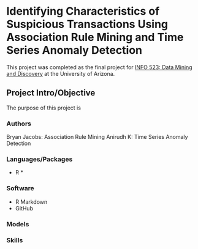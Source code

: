 # Identifying Characteristics of Suspicious Transactions Using Association Rule Mining and Time Series Anomaly Detection
This project was completed as the final project for [INFO 523: Data Mining and Discovery](https://infosci.arizona.edu/course/info-523-data-mining-and-discovery) at the University of Arizona.

## Project Intro/Objective
The purpose of this project is 

### Authors
Bryan Jacobs: Association Rule Mining
Anirudh K: Time Series Anomaly Detection

### Languages/Packages
* R
  * 

### Software
* R Markdown
* GitHub

### Models

### Skills

